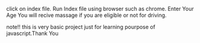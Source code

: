 click on index file.
Run Index file using browser such as chrome.
Enter Your Age
You will recive massage if you are eligible or not for driving.

note!!
this is very basic project just for learning pourpose of javascript.Thank You
